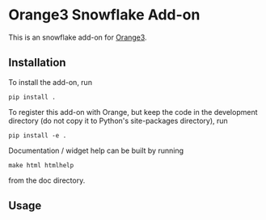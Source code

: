Orange3 Snowflake Add-on
======================

This is an snowflake add-on for [Orange3](http://orange.biolab.si). 

Installation
------------

To install the add-on, run

    pip install .

To register this add-on with Orange, but keep the code in the development directory (do not copy it to 
Python's site-packages directory), run

    pip install -e .

Documentation / widget help can be built by running

    make html htmlhelp

from the doc directory.

Usage
-----
